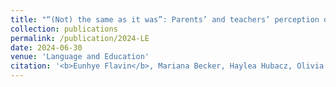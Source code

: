 ```yaml
---
title: "“(Not) the same as it was”: Parents’ and teachers’ perception on the impact of COVID-19 on a bilingual elementary program"
collection: publications
permalink: /publication/2024-LE
date: 2024-06-30
venue: 'Language and Education'
citation: '<b>Eunhye Flavin</b>, Mariana Becker, Haylea Hubacz, Olivia Barbieri, Gabrielle Oliveira. Flavin, &quot;“(Not) the same as it was”: Parents’ and teachers’ perception on the impact of COVID-19 on a bilingual elementary program, &quot; first revision submitted to <i>Language and Education</i>, accepted, 2024.'
---
```

